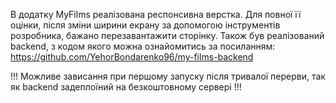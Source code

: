 В додатку MyFilms реалізована респонсивна верстка. Для повної її оцінки, після
зміни ширини екрану за допомогою інструментів розробника, бажано перезавантажити
сторінку. Також був реалізований backend, з кодом якого можна ознайомитись за
посиланням: https://github.com/YehorBondarenko96/my-films-backend

!!! Можливе зависання при першому запуску після тривалої перерви, так як backend
задеплоїний на безкоштовному сервері !!!
